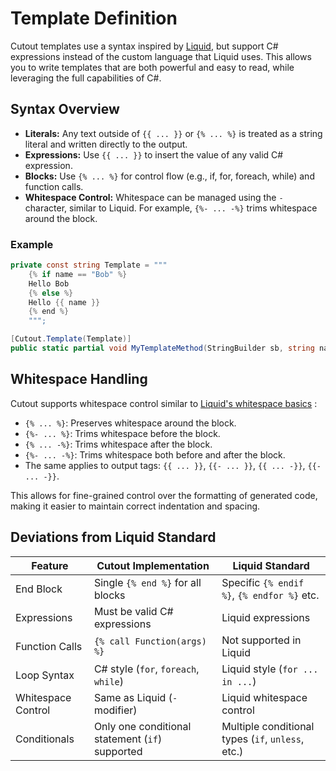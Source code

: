 ﻿# Template Definition

Cutout templates use a syntax inspired
by [Liquid](https://shopify.github.io/liquid/), but support C# expressions
instead of the custom language that Liquid uses. This allows you to write
templates that are both powerful and easy to read, while leveraging the full
capabilities of C#.

## Syntax Overview

* **Literals:** Any text outside of `{{ ... }}` or `{% ... %}` is treated as a
  string literal and written directly to the output.
* **Expressions:** Use `{{ ... }}` to insert the value of any valid C#
  expression.
* **Blocks:** Use `{% ... %}` for control flow (e.g., if, for, foreach, while)
  and function calls.
* **Whitespace Control:** Whitespace can be managed using the `-` character,
  similar to Liquid. For example, `{%- ... -%}` trims whitespace around the
  block.

### Example

```csharp
private const string Template = """
    {% if name == "Bob" %}
    Hello Bob
    {% else %}
    Hello {{ name }}
    {% end %}
    """;

[Cutout.Template(Template)]
public static partial void MyTemplateMethod(StringBuilder sb, string name);
```

## Whitespace Handling

Cutout supports whitespace control similar to
[Liquid's whitespace basics](https://shopify.github.io/liquid/basics/whitespace/)
:

* `{% ... %}`: Preserves whitespace around the block.
* `{%- ... %}`: Trims whitespace before the block.
* `{% ... -%}`: Trims whitespace after the block.
* `{%- ... -%}`: Trims whitespace both before and after the block.
* The same applies to output tags: `{{ ... }}`, `{{- ... }}`, `{{ ... -}}`,
  `{{- ... -}}`.

This allows for fine-grained control over the formatting of generated code,
making it easier to maintain correct indentation and spacing.

## Deviations from Liquid Standard
<!-- markdownlint-disable MD013 -->
| Feature            | Cutout Implementation                           | Liquid Standard                                   |
|--------------------|-------------------------------------------------|---------------------------------------------------|
| End Block          | Single `{% end %}` for all blocks               | Specific `{% endif %}`, `{% endfor %}` etc.       |
| Expressions        | Must be valid C# expressions                    | Liquid expressions                                |
| Function Calls     | `{% call Function(args) %}`                     | Not supported in Liquid                           |
| Loop Syntax        | C# style (`for`, `foreach`, `while`)            | Liquid style (`for ... in ...`)                   |
| Whitespace Control | Same as Liquid (`-` modifier)                   | Liquid whitespace control                         |
| Conditionals       | Only one conditional statement (`if`) supported | Multiple conditional types (`if`, `unless`, etc.) |
